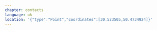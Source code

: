 ```yaml
---
chapter: contacts
language: uk
location: '{"type":"Point","coordinates":[30.523505,50.4734924]}'
---
```

